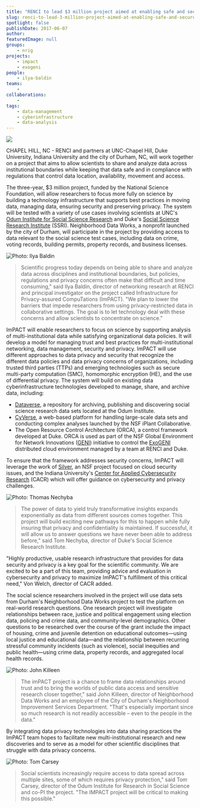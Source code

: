 ```yaml
---
title: "RENCI to lead $3 million project aimed at enabling safe and secure data sharing"
slug: renci-to-lead-3-million-project-aimed-at-enabling-safe-and-secure-data-sharing
spotlight: false
publishDate: 2017-06-07
author: 
featuredImage: null
groups:
    - nrig
projects:
    - impact
    - exogeni
people:
    - ilya-baldin
teams: 
    - 
collaborations:
    - 
tags:
    - data-management
    - cyberinfrastructure
    - data-analysis
---
```

![](https://renci.org/wp-content/uploads/2017/06/SSRI-image-1-300x165.jpg)

CHAPEL HILL, NC - RENCI and partners at UNC-Chapel Hill, Duke University, Indiana University and the city of Durham, NC, will work together on a project that aims to allow scientists to share and analyze data across institutional boundaries while keeping that data safe and in compliance with regulations that control data location, availability, movement and access.

The three-year, $3 million project, funded by the National Science Foundation, will allow researchers to focus more fully on science by building a technology infrastructure that supports best practices in moving data, managing data, ensuring security and preserving privacy. The system will be tested with a variety of use cases involving scientists at UNC's [Odum Institute for Social Science Research](http://odum.unc.edu/) and Duke's [Social Science Research Institute](https://ssri.duke.edu/) (SSRI). Neighborhood Data Works, a nonprofit launched by the city of Durham, will participate in the project by providing access to data relevant to the social science test cases, including data on crime, voting records, building permits, property records, and business licenses.

![Photo: Ilya Baldin](https://renci.org/wp-content/uploads/2008/09/ilia-baldine-b.jpg "Ilya Baldin")

> Scientific progress today depends on being able to share and analyze data across disciplines and institutional boundaries, but policies, regulations and privacy concerns often make that difficult and time consuming," said Ilya Baldin, director of networking research at RENCI and principal investigator on the project called Infrastructure for Privacy-assured CompuTations (ImPACT). "We plan to lower the barriers that impede researchers from using privacy-restricted data in collaborative settings. The goal is to let technology deal with these concerns and allow scientists to concentrate on science."

ImPACT will enable researchers to focus on science by supporting analysis of multi-institutional data while satisfying organizational data policies. It will develop a model for managing trust and best practices for multi-institutional networking, data management, security and privacy. ImPACT will use different approaches to data privacy and security that recognize the different data policies and data privacy concerns of organizations, including trusted third parties (TTPs) and emerging technologies such as secure multi-party computation (SMC), homomorphic encryption (HE), and the use of differential privacy.
The system will build on existing data cyberinfrastructure technologies developed to manage, share, and archive data, including:
*   [Dataverse](https://dataverse.unc.edu/dataverse/unc), a repository for archiving, publishing and discovering social science research data sets located at the Odum Institute.
*   [CyVerse](http://www.cyverse.org/), a web-based platform for handling large-scale data sets and conducting complex analyses launched by the NSF iPlant Collaborative.
*   The Open Resource Control Architecture (ORCA), a control framework developed at Duke. ORCA is used as part of the NSF Global Environment for Network Innovations ([GENI](http://www.geni.net/)) initiative to control the [ExoGENI](http://www.exogeni.net/) distributed cloud environment managed by a team at RENCI and Duke.

To ensure that the framework addresses security concerns, ImPACT will leverage the work of [Silver](http://silver.web.unc.edu/), an NSF project focused on cloud security issues, and the Indiana University's [Center for Applied Cybersecurity Research](https://cacr.iu.edu/) (CACR) which will offer guidance on cybersecurity and privacy challenges.

![Photo: Thomas Nechyba](https://renci.org/wp-content/uploads/2017/06/ThomasNechyba.jpeg "Thomas Nechyba")

> The power of data to yield truly transformative insights expands exponentially as data from different sources comes together. This project will build exciting new pathways for this to happen while fully insuring that privacy and confidentiality is maintained. If successful, it will allow us to answer questions we have never been able to address before," said Tom Nechyba, director of Duke's Social Science Research Institute.

"Highly productive, usable research infrastructure that provides for data security and privacy is a key goal for the scientific community. We are excited to be a part of this team, providing advice and evaluation in cybersecurity and privacy to maximize ImPACT's fulfillment of this critical need," Von Welch, director of CACR added.

The social science researchers involved in the project will use data sets from Durham's Neighborhood Data Works project to test the platform on real-world research questions. One research project will investigate relationships between race, justice and political engagement using election data, policing and crime data, and community-level demographics. Other questions to be researched over the course of the grant include the impact of housing, crime and juvenile detention on educational outcomes—using local justice and educational data—and the relationship between recurring stressful community incidents (such as violence), social inequities and public health—using crime data, property records, and aggregated local health records.

![Photo: John Killeen](https://renci.org/wp-content/uploads/2017/06/killeen-300x200.jpg "John Killeen")

> The imPACT project is a chance to frame data relationships around trust and to bring the worlds of public data access and sensitive research closer together," said John Killeen, director of Neighborhood Data Works and an employee of the City of Durham's Neighborhood Improvement Services Department. "That's especially important since so much research is not readily accessible – even to the people in the data."

By integrating data privacy technologies into data sharing practices the ImPACT team hopes to facilitate new multi-institutional research and new discoveries and to serve as a model for other scientific disciplines that struggle with data privacy concerns.

![Photo: Tom Carsey](https://renci.org/wp-content/uploads/2017/06/Tom-copy.jpg "Tom Carsey")

> Social scientists increasingly require access to data spread across multiple sites, some of which requires privacy protection," said Tom Carsey, director of the Odum Institute for Research in Social Science and co-PI the project. "The IMPACT project will be critical to making this possible."
